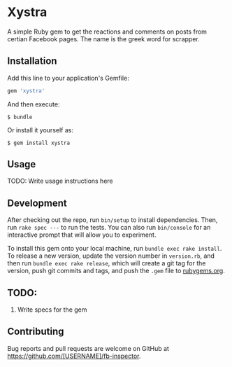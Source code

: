 # Xystra

A simple Ruby gem to get the reactions and comments on posts from certian Facebook pages. The name is the greek word for scrapper.

## Installation

Add this line to your application's Gemfile:

```ruby
gem 'xystra'
```

And then execute:

    $ bundle

Or install it yourself as:

    $ gem install xystra

## Usage

TODO: Write usage instructions here

## Development

After checking out the repo, run `bin/setup` to install dependencies. Then, run `rake spec ---` to run the tests. You can also run `bin/console` for an interactive prompt that will allow you to experiment.

To install this gem onto your local machine, run `bundle exec rake install`. To release a new version, update the version number in `version.rb`, and then run `bundle exec rake release`, which will create a git tag for the version, push git commits and tags, and push the `.gem` file to [rubygems.org](https://rubygems.org).

## TODO:

1. Write specs for the gem

## Contributing

Bug reports and pull requests are welcome on GitHub at https://github.com/[USERNAME]/fb-inspector.


